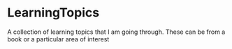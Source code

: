 # LearningTopics
A collection of learning topics that I am going through. These can be from a book or a particular area of interest
